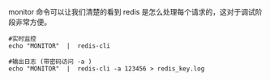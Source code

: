 
monitor 命令可以让我们清楚的看到 redis 是怎么处理每个请求的，这对于调试阶段非常方便。
<br>
```
#实时监控
echo "MONITOR"  |  redis-cli 

#输出日志 (带密码访问 -a )
echo "MONITOR"  |  redis-cli -a 123456 > redis_key.log
```
